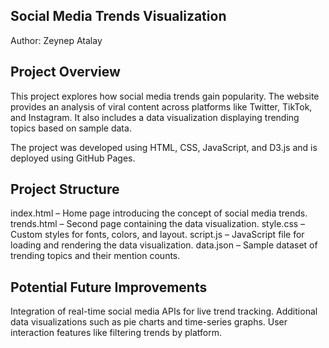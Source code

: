 ## Social Media Trends Visualization
Author: Zeynep Atalay

## Project Overview
This project explores how social media trends gain popularity. The website provides an analysis of viral content across platforms like Twitter, TikTok, and Instagram. It also includes a data visualization displaying trending topics based on sample data.

The project was developed using HTML, CSS, JavaScript, and D3.js and is deployed using GitHub Pages.

## Project Structure
index.html – Home page introducing the concept of social media trends.
trends.html – Second page containing the data visualization.
style.css – Custom styles for fonts, colors, and layout.
script.js – JavaScript file for loading and rendering the data visualization.
data.json – Sample dataset of trending topics and their mention counts.

## Potential Future Improvements
Integration of real-time social media APIs for live trend tracking.
Additional data visualizations such as pie charts and time-series graphs.
User interaction features like filtering trends by platform.